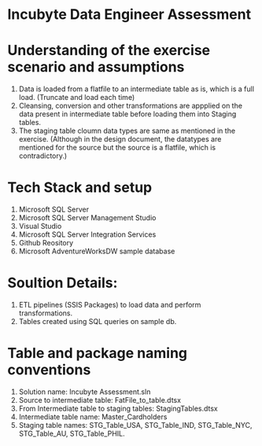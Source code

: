 # Incubyte Data Engineer Assessment

# Understanding of the exercise scenario and assumptions
1. Data is loaded from a flatfile to an intermediate table as is, which is a full load. (Truncate and load each time)
2. Cleansing, conversion and other transformations are appplied on the data present in intermediate table before loading them into Staging tables.
3. The staging table cloumn data types are same as mentioned in the exercise. (Although in the design document, the datatypes are mentioned for the source but the source is a flatfile, which is contradictory.)

# Tech Stack and setup
1. Microsoft SQL Server
2. Microsoft SQL Server Management Studio
3. Visual Studio
4. Microsoft SQL Server Integration Services
5. Github Reository
6. Microsoft AdventureWorksDW sample database

# Soultion Details:
1. ETL pipelines (SSIS Packages) to load data and perform transformations.
2. Tables created using SQL queries on sample db.

# Table and package naming conventions
1. Solution name: Incubyte Assessment.sln
1. Source to intermediate table: FatFile_to_table.dtsx
2. From Intermediate table to staging tables: StagingTables.dtsx
3. Intermediate table name: Master_Cardholders
4. Staging table names: STG_Table_USA, STG_Table_IND, STG_Table_NYC, STG_Table_AU, STG_Table_PHIL.
